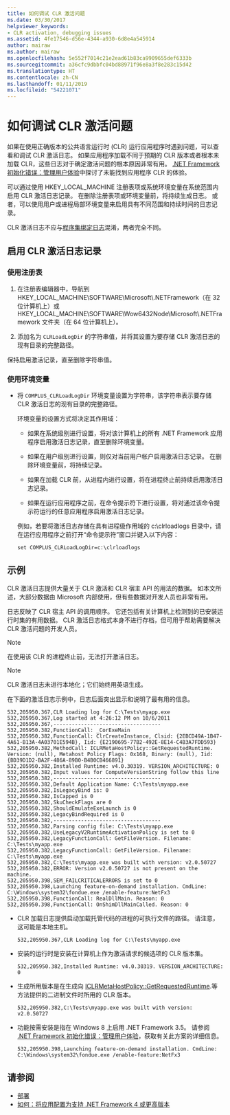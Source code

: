 ```yaml
---
title: 如何调试 CLR 激活问题
ms.date: 03/30/2017
helpviewer_keywords:
- CLR activation, debugging issues
ms.assetid: 4fe17546-d56e-4344-a930-6d8e4a545914
author: mairaw
ms.author: mairaw
ms.openlocfilehash: 5e552f7014c21e2ead61b83ca9909655def6333b
ms.sourcegitcommit: a36cfc9dbbfc04bd88971f96e8a3f8e283c15d42
ms.translationtype: HT
ms.contentlocale: zh-CN
ms.lasthandoff: 01/11/2019
ms.locfileid: "54221071"
---
```

# <a name="how-to-debug-clr-activation-issues"></a>如何调试 CLR 激活问题

如果在使用正确版本的公共语言运行时 (CLR) 运行应用程序时遇到问题，可以查看和调试 CLR 激活日志。 如果应用程序加载不同于预期的 CLR 版本或者根本未加载 CLR，这些日志对于确定激活问题的根本原因非常有用。 [.NET Framework 初始化错误：管理用户体验](../../../docs/framework/deployment/initialization-errors-managing-the-user-experience.md)中探讨了未能找到应用程序 CLR 的体验。

可以通过使用 HKEY_LOCAL_MACHINE 注册表项或系统环境变量在系统范围内启用 CLR 激活日志记录。 在删除注册表项或环境变量前，将持续生成日志。 或者，可以使用用户或进程局部环境变量来启用具有不同范围和持续时间的日志记录。

CLR 激活日志不应与[程序集绑定日志](../../../docs/framework/tools/fuslogvw-exe-assembly-binding-log-viewer.md)混淆，两者完全不同。

## <a name="to-enable-clr-activation-logging"></a>启用 CLR 激活日志记录

### <a name="using-the-registry"></a>使用注册表

1. 在注册表编辑器中，导航到 HKEY_LOCAL_MACHINE\SOFTWARE\Microsoft\\.NETFramework（在 32 位计算机上）或 HKEY_LOCAL_MACHINE\SOFTWARE\Wow6432Node\Microsoft\\.NETFramework 文件夹（在 64 位计算机上）。

2. 添加名为 `CLRLoadLogDir` 的字符串值，并将其设置为要存储 CLR 激活日志的现有目录的完整路径。

保持启用激活记录，直至删除字符串值。

### <a name="using-an-environment-variable"></a>使用环境变量

- 将 `COMPLUS_CLRLoadLogDir` 环境变量设置为字符串，该字符串表示要存储 CLR 激活日志的现有目录的完整路径。

     环境变量的设置方式将决定其作用域：

    - 如果在系统级别进行设置，将对该计算机上的所有 .NET Framework 应用程序启用激活日志记录，直至删除环境变量。

    - 如果在用户级别进行设置，则仅对当前用户帐户启用激活日志记录。 在删除环境变量前，将持续记录。

    - 如果在加载 CLR 前，从进程内进行设置，将在进程终止前持续启用激活日志记录。

    - 如果在运行应用程序之前，在命令提示符下进行设置，将对通过该命令提示符运行的任意应用程序启用激活日志记录。

     例如，若要将激活日志存储在具有进程级作用域的 c:\clrloadlogs 目录中，请在运行应用程序之前打开“命令提示符”窗口并键入以下内容：

    ```
    set COMPLUS_CLRLoadLogDir=c:\clrloadlogs
    ```

## <a name="example"></a>示例

CLR 激活日志提供大量关于 CLR 激活和 CLR 宿主 API 的用法的数据。 如本文所述，大部分数据由 Microsoft 内部使用，但有些数据对开发人员也非常有用。

日志反映了 CLR 宿主 API 的调用顺序。 它还包括有关计算机上检测到的已安装运行时集的有用数据。 CLR 激活日志格式本身不进行存档，但可用于帮助需要解决 CLR 激活问题的开发人员。

> [!NOTE]
> 在使用该 CLR 的进程终止前，无法打开激活日志。

> [!NOTE]
> CLR 激活日志未进行本地化；它们始终用英语生成。

在下面的激活日志示例中，日志后面突出显示和说明了最有用的信息。

```
532,205950.367,CLR Loading log for C:\Tests\myapp.exe 
532,205950.367,Log started at 4:26:12 PM on 10/6/2011 
532,205950.367,----------------------------------- 
532,205950.382,FunctionCall: _CorExeMain 
532,205950.382,FunctionCall: ClrCreateInstance, Clsid: {2EBCD49A-1B47-4A61-B13A-4A03701E594B}, Iid: {E2190695-77B2-492E-8E14-C4B3A7FDD593} 
532,205950.382,MethodCall: ICLRMetaHostPolicy::GetRequestedRuntime. Version: (null), Metahost Policy Flags: 0x168, Binary: (null), Iid: {BD39D1D2-BA2F-486A-89B0-B4B0CB466891} 
532,205950.382,Installed Runtime: v4.0.30319. VERSION_ARCHITECTURE: 0 
532,205950.382,Input values for ComputeVersionString follow this line 
532,205950.382,----------------------------------- 
532,205950.382,Default Application Name: C:\Tests\myapp.exe 
532,205950.382,IsLegacyBind is: 0 
532,205950.382,IsCapped is 0 
532,205950.382,SkuCheckFlags are 0 
532,205950.382,ShouldEmulateExeLaunch is 0 
532,205950.382,LegacyBindRequired is 0 
532,205950.382,----------------------------------- 
532,205950.382,Parsing config file: C:\Tests\myapp.exe 
532,205950.382,UseLegacyV2RuntimeActivationPolicy is set to 0 
532,205950.382,LegacyFunctionCall: GetFileVersion. Filename: C:\Tests\myapp.exe 
532,205950.382,LegacyFunctionCall: GetFileVersion. Filename: C:\Tests\myapp.exe 
532,205950.382,C:\Tests\myapp.exe was built with version: v2.0.50727 
532,205950.382,ERROR: Version v2.0.50727 is not present on the machine. 
532,205950.398,SEM_FAILCRITICALERRORS is set to 0 
532,205950.398,Launching feature-on-demand installation. CmdLine: C:\Windows\system32\fondue.exe /enable-feature:NetFx3 
532,205950.398,FunctionCall: RealDllMain. Reason: 0 
532,205950.398,FunctionCall: OnShimDllMainCalled. Reason: 0
```

- CLR 加载日志提供启动加载托管代码的进程的可执行文件的路径。 请注意，这可能是本地主机。

    ```
    532,205950.367,CLR Loading log for C:\Tests\myapp.exe
    ```

- 安装的运行时是安装在计算机上作为激活请求的候选项的 CLR 版本集。

    ```
    532,205950.382,Installed Runtime: v4.0.30319. VERSION_ARCHITECTURE: 0
    ```

- 生成所用版本是在生成向 [ICLRMetaHostPolicy::GetRequestedRuntime](../../../docs/framework/unmanaged-api/hosting/iclrmetahostpolicy-getrequestedruntime-method.md).等方法提供的二进制文件时所用的 CLR 版本。

    ```
    532,205950.382,C:\Tests\myapp.exe was built with version: v2.0.50727
    ```

- 功能按需安装是指在 Windows 8 上启用 .NET Framework 3.5。 请参阅 [.NET Framework 初始化错误：管理用户体验](../../../docs/framework/deployment/initialization-errors-managing-the-user-experience.md)，获取有关此方案的详细信息。

    ```
    532,205950.398,Launching feature-on-demand installation. CmdLine: C:\Windows\system32\fondue.exe /enable-feature:NetFx3
    ```

## <a name="see-also"></a>请参阅

- [部署](../../../docs/framework/deployment/index.md)
- [如何：将应用配置为支持 .NET Framework 4 或更高版本](../../../docs/framework/migration-guide/how-to-configure-an-app-to-support-net-framework-4-or-4-5.md)